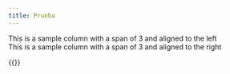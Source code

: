 ```yaml
---
title: Prueba
---
```

<div class="span-3" style="background: #ff0000 text-align: left">T﻿his is a sample column with a span of 3 and aligned to the left</div>



<div class="span-3" style="background: #0099ff text-align: right">T﻿his is a sample column with a span of 3 and aligned to the right</div>

{{<divider-title text="This is a Divider Title">}}